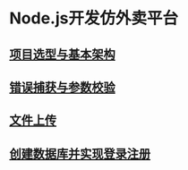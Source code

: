 # Node.js开发仿外卖平台

## [项目选型与基本架构](项目选型与基本架构.md)

## [错误捕获与参数校验](错误捕获与参数校验.md)

## [文件上传](文件上传.md)

## [创建数据库并实现登录注册](创建数据库并实现登录注册.md)
